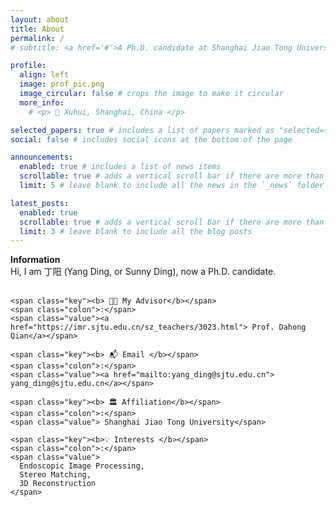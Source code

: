 ```yaml
---
layout: about
title: About
permalink: /
# subtitle: <a href='#'>A Ph.D. candidate at Shanghai Jiao Tong University</a>.

profile:
  align: left
  image: prof_pic.png
  image_circular: false # crops the image to make it circular
  more_info:
    # <p> 🚩 Xuhui, Shanghai, China </p>

selected_papers: true # includes a list of papers marked as "selected={true}"
social: false # includes social icons at the bottom of the page

announcements:
  enabled: true # includes a list of news items
  scrollable: true # adds a vertical scroll bar if there are more than 3 news items
  limit: 5 # leave blank to include all the news in the `_news` folder

latest_posts:
  enabled: true
  scrollable: true # adds a vertical scroll bar if there are more than 3 new posts items
  limit: 3 # leave blank to include all the blog posts
---
```


<!-- 手动 Basics 框 -->
<div class="cv-basics-box">
  <div class="basics-title"><b>Information</b></div>

  <div>Hi, I am 丁阳 (Yang Ding, or Sunny Ding), now a Ph.D. candidate.
  </div>

  <br class="spacer">
  <div class="basics-item">
  
    <span class="key"><b> 👨‍🏫 My Advisor</b></span>
    <span class="colon">:</span>
    <span class="value"><a href="https://imr.sjtu.edu.cn/sz_teachers/3023.html"> Prof. Dahong Qian</a></span>

    <span class="key"><b> 📬 Email </b></span>
    <span class="colon">:</span>
    <span class="value"><a href="mailto:yang_ding@sjtu.edu.cn"> yang_ding@sjtu.edu.cn</a></span>

    <span class="key"><b> 🏛 Affiliation</b></span>
    <span class="colon">:</span>
    <span class="value"> Shanghai Jiao Tong University</span>

    <span class="key"><b>💡 Interests </b></span>
    <span class="colon">:</span>
    <span class="value">
      Endoscopic Image Processing,
      Stereo Matching,
      3D Reconstruction
    </span>

  </div>
</div>
